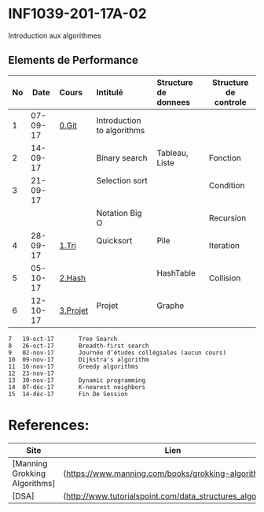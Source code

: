 # INF1039-201-17A-02
Introduction aux algorithmes

## Elements de Performance

|No| Date   | Cours               | Intitulé                                |  Structure de donnees       | Structure de controle  |
|--|--------|:--------------------|:----------------------------------------|:----------------------------|------------------------| 
| 1|07-09-17|[0.Git](0.Git)       | Introduction to algorithms              |                             |                        |
| 2|14-09-17|                     | Binary search                           | Tableau, Liste              | Fonction               |
| 3|21-09-17|                     | Selection sort                          |                             | Condition              |
|  |        |                     | Notation Big O                          |                             | Recursion              |
| 4|28-09-17|[1.Tri](1.Tri)       | Quicksort                               | Pile                        | Iteration              |
| 5|05-10-17|[2.Hash](2.Hash)     |                                         | HashTable                   | Collision              |
| 6|12-10-17|[3.Projet](3.Projet) | Projet                                  | Graphe                      |                        |

```
7	19-oct-17		Tree Search
8	26-oct-17		Breadth-first search
9	02-nov-17		Journée d’études collégiales (aucun cours)
10	09-nov-17		Dijkstra's algorithm
11	16-nov-17		Greedy algorithms
12	23-nov-17		
13	30-nov-17		Dynamic programming
14	07-déc-17		K-nearest neighbors
15	14-déc-17		Fin De Session
```

# References:

|Site| Lien   |
|----|--------|
|[Manning Grokking Algorithms]|(https://www.manning.com/books/grokking-algorithms)|
|[DSA]|(http://www.tutorialspoint.com/data_structures_algorithms)|

